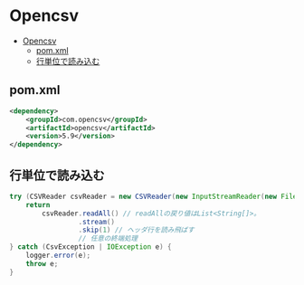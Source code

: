 # Opencsv

- [Opencsv](#opencsv)
  - [pom.xml](#pomxml)
  - [行単位で読み込む](#行単位で読み込む)

## pom.xml

```xml
<dependency>
    <groupId>com.opencsv</groupId>
    <artifactId>opencsv</artifactId>
    <version>5.9</version>
</dependency>
```

## 行単位で読み込む

``` java
try (CSVReader csvReader = new CSVReader(new InputStreamReader(new FileInputStream(this.csvPath.toString()), charset))) {
    return
        csvReader.readAll() // readAllの戻り値はList<String[]>。
                 .stream() 
                 .skip(1) // ヘッダ行を読み飛ばす
                 // 任意の終端処理
} catch (CsvException | IOException e) {
    logger.error(e);
    throw e;
}
```
